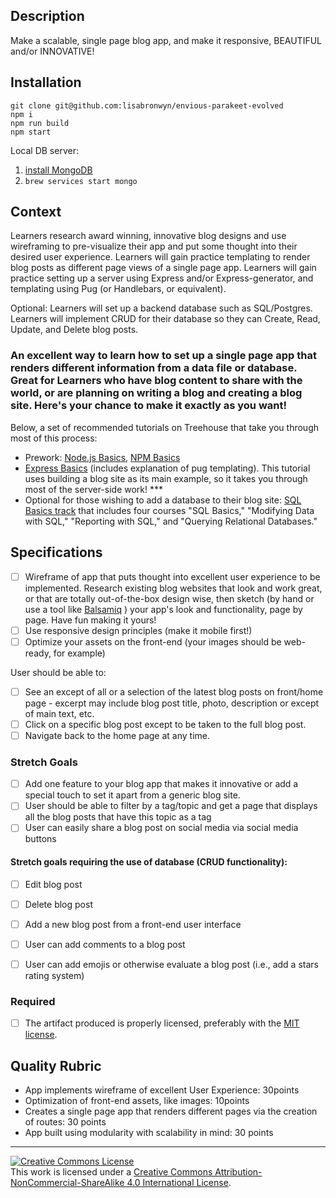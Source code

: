 ## Description
Make a scalable, single page blog app, and make it responsive, BEAUTIFUL and/or INNOVATIVE!

## Installation

```
git clone git@github.com:lisabronwyn/envious-parakeet-evolved
npm i
npm run build
npm start
```

Local DB server:
1. [install MongoDB](https://docs.mongodb.com/master/tutorial/install-mongodb-on-os-x/)
2. `brew services start mongo`

## Context
Learners research award winning, innovative blog designs and use wireframing to pre-visualize their app and put some thought into their desired user experience.  Learners will gain practice templating to render blog posts as different page views of a single page app. Learners will gain practice setting up a server using Express and/or Express-generator, and templating using Pug (or Handlebars, or equivalent).

Optional: Learners will set up a backend database such as SQL/Postgres. Learners will implement CRUD for their database so they can Create, Read, Update, and Delete blog posts.

### An excellent way to learn how to set up a single page app that renders different information from a data file or database. Great for Learners who have blog content to share with the world, or are planning on writing a blog and creating a blog site. Here's your chance to make it exactly as you want!

Below, a set of recommended tutorials on Treehouse that take you through most of this process:
* Prework: [Node.js Basics](https://teamtreehouse.com/library/nodejs-basics), [NPM Basics](https://teamtreehouse.com/library/npm-basics)
* [Express Basics](https://teamtreehouse.com/library/express-basics) (includes explanation of pug templating). This tutorial uses building a blog site as its main example, so it takes you through most of the server-side work! ***
* Optional for those wishing to add a database to their blog site: [SQL Basics track](https://teamtreehouse.com/tracks/learn-sql) that includes four courses "SQL Basics," "Modifying Data with SQL,"  "Reporting with SQL," and "Querying Relational Databases."

## Specifications
- [ ] Wireframe of app that puts thought into excellent user experience to be implemented. Research existing blog websites that look and work great, or that are totally out-of-the-box design wise, then sketch (by hand or use a tool like [Balsamiq](https://balsamiq.com/) ) your app's look and functionality, page by page. Have fun making it yours!
- [ ] Use responsive design principles (make it mobile first!)
- [ ] Optimize your assets on the front-end (your images should be web-ready, for example)

User should be able to:
- [ ] See an except of all or a selection of the latest blog posts on front/home page - excerpt may include blog post title, photo, description or except of main text, etc.
- [ ] Click on a specific blog post except to be taken to the full blog post.
- [ ] Navigate back to the home page at any time.

### Stretch Goals
- [ ] Add one feature to your blog app that makes it innovative or add a special touch to set it apart from a generic blog site.
- [ ] User should be able to filter by a tag/topic and get a page that displays all the blog posts that have this topic as a tag
- [ ] User can easily share a blog post on social media via social media buttons
#### Stretch goals requiring the use of database (CRUD functionality):
- [ ] Edit blog post
- [ ] Delete blog post
- [ ] Add a new blog post from a front-end user interface
- [ ] User can add comments to a blog post
- [ ] User can add emojis or otherwise evaluate a blog post (i.e., add a stars rating system)


### Required
- [ ] The artifact produced is properly licensed, preferably with the [MIT license][mit-license].

## Quality Rubric
- App implements wireframe of excellent User Experience: 30points
- Optimization of front-end assets, like images: 10points
- Creates a single page app that renders different pages via the creation of routes: 30 points
- App built using modularity with scalability in mind: 30 points



---

<!-- LICENSE -->

<a rel="license" href="http://creativecommons.org/licenses/by-nc-sa/4.0/"><img alt="Creative Commons License" style="border-width:0" src="https://i.creativecommons.org/l/by-nc-sa/4.0/80x15.png" /></a>
<br />This work is licensed under a <a rel="license" href="http://creativecommons.org/licenses/by-nc-sa/4.0/">Creative Commons Attribution-NonCommercial-ShareAlike 4.0 International License</a>.

[mit-license]: https://opensource.org/licenses/MIT

